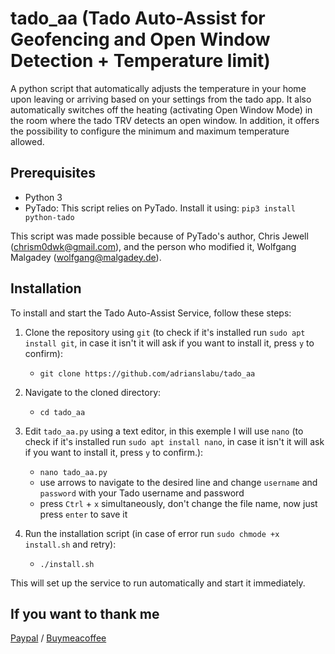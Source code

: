 # tado_aa (Tado Auto-Assist for Geofencing and Open Window Detection + Temperature limit)

A python script that automatically adjusts the temperature in your home upon leaving or arriving based on your settings from the tado app. It also automatically switches off the heating (activating Open Window Mode) in the room where the tado TRV detects an open window.
In addition, it offers the possibility to configure the minimum and maximum temperature allowed.

## Prerequisites

- Python 3
- PyTado: This script relies on PyTado. Install it using:
  `pip3 install python-tado`

This script was made possible because of PyTado's author, Chris Jewell (chrism0dwk@gmail.com), and the person who modified it, Wolfgang Malgadey (wolfgang@malgadey.de).

## Installation

To install and start the Tado Auto-Assist Service, follow these steps:

1. Clone the repository using `git` (to check if it's installed run `sudo apt install git`, in case it isn't it will ask if you want to install it, press `y` to confirm):
   - `git clone https://github.com/adrianslabu/tado_aa`

2. Navigate to the cloned directory:
   - `cd tado_aa`

3. Edit `tado_aa.py` using a text editor, in this exemple I will use `nano` (to check if it's installed run `sudo apt install nano`, in case it isn't it will ask if you want to install it, press `y` to confirm.):
   - `nano tado_aa.py`
   - use arrows to navigate to the desired line and change `username` and `password` with your Tado username and password
   - press `Ctrl` + `x` simultaneously, don't change the file name, now just press `enter` to save it

4. Run the installation script (in case of error run `sudo chmode +x install.sh` and retry):
   - `./install.sh`

This will set up the service to run automatically and start it immediately.

## If you want to thank me

[Paypal](https://paypal.me/adrianslabu) /
[Buymeacoffee](https://www.buymeacoffee.com/adrianslabu)
